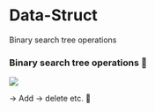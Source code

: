 # Data-Struct
Binary search tree operations

### Binary search tree operations 🌲

![](https://media.geeksforgeeks.org/wp-content/uploads/deletion-in-binary-tree.png)


-> Add
-> delete etc. 📌


